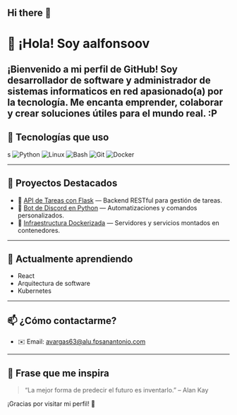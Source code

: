 ## Hi there 👋

# 👋 ¡Hola! Soy aalfonsoov

¡Bienvenido a mi perfil de GitHub! Soy desarrollador de software y administrador de sistemas informaticos en red apasionado(a) por la tecnología. Me encanta emprender, colaborar y crear soluciones útiles para el mundo real.
 :P
---

## 🚀 Tecnologías que uso

s
![Python](https://img.shields.io/badge/-Python-3776AB?style=flat&logo=python&logoColor=fff)
![Linux](https://img.shields.io/badge/-Linux-FCC624?style=flat&logo=linux&logoColor=000)
![Bash](https://img.shields.io/badge/-Bash-4EAA25?style=flat&logo=gnu-bash&logoColor=fff)
![Git](https://img.shields.io/badge/-Git-F05032?style=flat&logo=git&logoColor=fff)
![Docker](https://img.shields.io/badge/-Docker-2496ED?style=flat&logo=docker&logoColor=fff)

---

## 💼 Proyectos Destacados

- 🔧 [API de Tareas con Flask](https://github.com/aalfonsoov/api-tareas) — Backend RESTful para gestión de tareas.
- 🤖 [Bot de Discord en Python](https://github.com/aalfonsoovc/discord-bot) — Automatizaciones y comandos personalizados.
- 🐳 [Infraestructura Dockerizada](https://github.com/aalfonsoov/docker-setup) — Servidores y servicios montados en contenedores.

---

## 🌱 Actualmente aprendiendo

- React
- Arquitectura de software
- Kubernetes

---

## 📫 ¿Cómo contactarme?

- ✉️ Email: avargas63@alu.fpsanantonio.com

---

## 🧠 Frase que me inspira

> “La mejor forma de predecir el futuro es inventarlo.” – Alan Kay

¡Gracias por visitar mi perfil! 🚀


